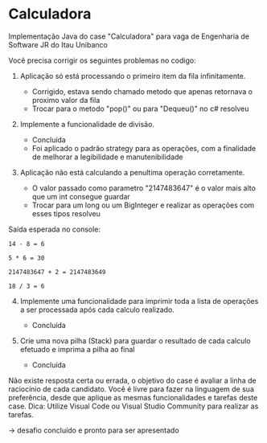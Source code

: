 # Calculadora
Implementação Java do case "Calculadora" para vaga de Engenharia de Software JR do Itau Unibanco

Você precisa corrigir os seguintes problemas no codigo:

1. Aplicação só está processando o primeiro item da fila infinitamente.
    - Corrigido, estava sendo chamado metodo que apenas retornava o proximo valor da fila
    - Trocar para o metodo "pop()" ou para "Dequeu()" no c# resolveu

2. Implemente a funcionalidade de divisão.
    - Concluída
    - Foi aplicado o padrão strategy para as operações, com a finalidade de melhorar a legibilidade e manutenibilidade

3. Aplicação não está calculando a penultima operação corretamente.
    - O valor passado como parametro "2147483647" é o valor mais alto que um int consegue guardar
    - Trocar para um long ou um BigInteger e realizar as operações com esses tipos resolveu

Saída esperada no console:

```
14 - 8 = 6

5 * 6 = 30

2147483647 + 2 = 2147483649

18 / 3 = 6
```

4. Implemente uma funcionalidade para imprimir toda a lista de operações a ser processada após cada calculo realizado.
    - Concluída

5. Crie uma nova pilha (Stack) para guardar o resultado de cada calculo efetuado e imprima a pilha ao final
    - Concluída

Não existe resposta certa ou errada, o objetivo do case é avaliar a linha de raciocínio de cada candidato. Você é livre para fazer na linguagem de sua preferência, desde que aplique as mesmas funcionalidades e tarefas deste case. Dica: Utilize Visual Code ou Visual Studio Community para realizar as tarefas.

-> desafio concluído e pronto para ser apresentado